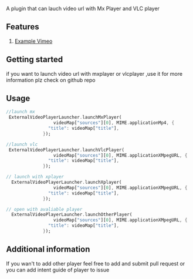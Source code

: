 <!-- 
This README describes the package. If you publish this package to pub.dev,
this README's contents appear on the landing page for your package.

For information about how to write a good package README, see the guide for
[writing package pages](https://dart.dev/guides/libraries/writing-package-pages). 

For general information about developing packages, see the Dart guide for
[creating packages](https://dart.dev/guides/libraries/create-library-packages)
and the Flutter guide for
[developing packages and plugins](https://flutter.dev/developing-packages). 
-->

A plugin that can lauch video url with Mx Player and VLC player

## Features
<!-- markdownlint-disable MD033 -->
1. [Example Vimeo](https://vimeo.com/700168951)
<!-- markdownlint-enable MD033 -->


## Getting started

if you want to launch video url with mxplayer or vlcplayer ,use it
for more information plz check on github repo
## Usage



```dart
//launch mx
 ExternalVideoPlayerLauncher.launchMxPlayer(
                  videoMap["sources"][0], MIME.applicationMp4, {
                "title": videoMap["title"],
              });

//launch vlc
 ExternalVideoPlayerLauncher.launchVlcPlayer(
                  videoMap["sources"][0], MIME.applicationXMpegURL, {
                "title": videoMap["title"],
              });

// launch with xplayer
  ExternalVideoPlayerLauncher.launchXplayer(
                  videoMap["sources"][0], MIME.applicationXMpegURL, {
                "title": videoMap["title"],
              });

// open with avaliable player
  ExternalVideoPlayerLauncher.launchOtherPlayer(
                  videoMap["sources"][0], MIME.applicationXMpegURL, {
                "title": videoMap["title"],
              });
```

## Additional information

If you wan't to add other player feel free to add and submit pull request or you can add intent guide of player to issue 
